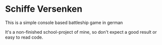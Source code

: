 # Schiffe Versenken

This is a simple console based battleship game in german

It's a non-finished school-project of mine, so don't expect a good result or easy to read code. 